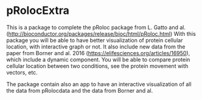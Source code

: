 # pRolocExtra
This is a package to complete the pRoloc package from L. Gatto and al. (http://bioconductor.org/packages/release/bioc/html/pRoloc.html) 
With this package you will be able to have better visualization of protein cellular location, with interactive graph or not. 
It also include new data from the paper from Borner and al. 2016 (https://elifesciences.org/articles/16950), which include a dynamic component. 
You will be able to compare protein cellular location between two conditions, see the protein movement with vectors, etc.

The package contain also an app to have an interactive visualization of all the data from pRolocdata and the data from Borner and al.
